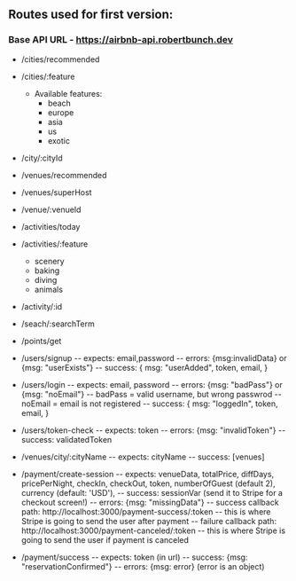 ## Routes used for first version:
### Base API URL - https://airbnb-api.robertbunch.dev
- /cities/recommended
- /cities/:feature
    - Available features:
        - beach
        - europe
        - asia
        - us
        - exotic
- /city/:cityId

- /venues/recommended
- /venues/superHost
- /venue/:venueId

- /activities/today
- /activities/:feature
    - scenery
    - baking
    - diving
    - animals
- /activity/:id

- /seach/:searchTerm

- /points/get

- /users/signup
    -- expects: email,password
    -- errors: {msg:invalidData} or {msg: "userExists"}
    -- success: {
                    msg: "userAdded",
                    token,
                    email,
                }
- /users/login
    -- expects: email, password
    -- errors: {msg: "badPass"} or {msg: "noEmail"}
        -- badPass = valid username, but wrong passwrod
        -- noEmail = email is not registered
    -- success: {
                    msg: "loggedIn",
                    token,
                    email,
                }

- /users/token-check
    -- expects: token
    -- errors: {msg: "invalidToken"}
    -- success: validatedToken

- /venues/city/:cityName
    -- expects: cityName
    -- success: [venues]

- /payment/create-session
    -- expects: 
        venueData,
        totalPrice,
        diffDays,
        pricePerNight,
        checkIn,
        checkOut,
        token,
        numberOfGuest (default 2),
        currency (default: 'USD'),
    -- success: sessionVar (send it to Stripe for a checkout screen!)
    -- errors: {msg: "missingData"} 
    -- success callback path: http://localhost:3000/payment-success/:token
        -- this is where Stripe is going to send the user after payment
    -- failure callback path: http://localhost:3000/payment-canceled/:token
        -- this is where Stripe is going to send the user if payment is canceled

- /payment/success
    -- expects: token (in url)
    -- success: {msg: "reservationConfirmed"}
    -- errors: {msg: error} (error is an object)